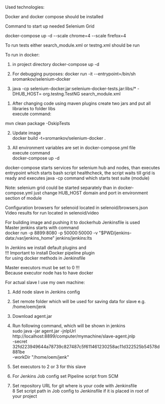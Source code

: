 Used technologies:  <br />

Docker and docker compose should be installed <br />

Command to start up needed Selenium Grid <br />

docker-compose up -d --scale chrome=4 --scale firefox=4 <br />

To run tests either search_module.xml or testng.xml should be run <br />

To run in docker: <br />

1) in project directory docker-compose up -d <br />
2)  For debugging purposes: docker run -it --entrypoint=/bin/sh sromankov/selenium-docker <br />

3) java -cp selenium-docker.jar:selenium-docker-tests.jar:libs/* -DHUB_HOST=<host> org.testng.TestNG
 search_module.xml <br />


1. After changing code using maven plugins create two jars and put all libraries to folder libs<br />
execute command:<br />

mvn clean package -DskipTests <br />

2. Update image <br />
docker build -t=sromankov/selenium-docker . <br />


3. All environment variables are set in docker-compose.yml file <br />
execute command <br />
docker-compose up -d<br />

docker-compose starts services for selenium hub and nodes, than executes entrypoint which starts bash script
healthcheck, the script waits till grid is ready and executes java -cp command which starts test suite (module)<br />

Note: selenium grid  could be started separately than in docker-compose.yml just change HUB_HOST domain and port
in environment section of module<br />

Configuration browsers for selenoid located in selenoid/browsers.json<br />
Video results for run located in selenoid/video<br />

For building image and pushing it to dockerhub Jenkinsfile is used <br/>
Master jenkins starts with command <br/>
docker run -p 8899:8080 -p 50000:50000 -v "$PWD/jenkins-data:/var/jenkins_home" jenkins/jenkins:lts <br/>

In Jenkins we install default plugins and <br/>
!!! Important to install Docker pipeline plugin <br/>
for using docker methods in Jenkinsfile <br/>

Master executors must be set to 0 !!! <br/>
Because executor node has to have docker <br/>

For actual slave I use my own machine:<br/>
1. Add node slave in Jenkins config<br/>
2. Set remote folder which will be used for saving data for slave e.g. /home/oem/jenk<br/>
3. Download agent.jar <br/>
4. Run following command, which will be shown in jenkins <br/>
 sudo java -jar agent.jar -jnlpUrl <br/>
http://localhost:8899/computer/mymachine/slave-agent.jnlp<br/>
-secret 32fd223949644a78739c827487c5f611461230258ac11d322525b54578d881be <br/>
-workDir "/home/oem/jenk"<br/>

5. Set executors to 2 or 3 for this slave<br/>

6. For Jenkins Job config set Pipeline script from SCM<br/>
7. Set repository URL for git where is your code with Jenkinsfile<br/>
8 Set script path in Job config to Jenkinsfile if it is placed in root of <br/>
your project  <br/>